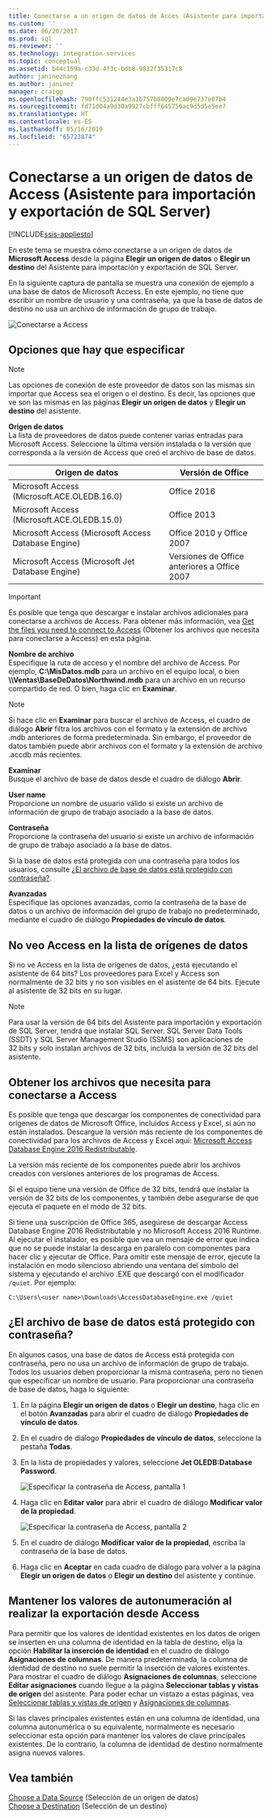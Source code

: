 ```yaml
---
title: Conectarse a un origen de datos de Acces (Asistente para importación y exportación de SQL Server) | Microsoft Docs
ms.custom: ''
ms.date: 06/20/2017
ms.prod: sql
ms.reviewer: ''
ms.technology: integration-services
ms.topic: conceptual
ms.assetid: b44c159a-c33d-4f3c-bdb8-9832f35317c8
author: janinezhang
ms.author: janinez
manager: craigg
ms.openlocfilehash: 790ffc531244e3a1b757b8809e7ca09e737e87b4
ms.sourcegitcommit: fd71d04a9d30a9927cbfff645750ac9d5d5e5ee7
ms.translationtype: HT
ms.contentlocale: es-ES
ms.lasthandoff: 05/16/2019
ms.locfileid: "65723874"
---
```

# <a name="connect-to-an-access-data-source-sql-server-import-and-export-wizard"></a>Conectarse a un origen de datos de Access (Asistente para importación y exportación de SQL Server)

[!INCLUDE[ssis-appliesto](../../includes/ssis-appliesto-ssvrpluslinux-asdb-asdw-xxx.md)]


En este tema se muestra cómo conectarse a un origen de datos de **Microsoft Access** desde la página **Elegir un origen de datos** o **Elegir un destino** del Asistente para importación y exportación de SQL Server.

En la siguiente captura de pantalla se muestra una conexión de ejemplo a una base de datos de Microsoft Access. En este ejemplo, no tiene que escribir un nombre de usuario y una contraseña, ya que la base de datos de destino no usa un archivo de información de grupo de trabajo.

![Conectarse a Access](../../integration-services/import-export-data/media/connect-to-access.jpg)

## <a name="options-to-specify"></a>Opciones que hay que especificar

> [!NOTE]
> Las opciones de conexión de este proveedor de datos son las mismas sin importar que Access sea el origen o el destino. Es decir, las opciones que ve son las mismas en las páginas **Elegir un origen de datos** y **Elegir un destino** del asistente.

**Origen de datos**  
La lista de proveedores de datos puede contener varias entradas para Microsoft Access. Seleccione la última versión instalada o la versión que corresponda a la versión de Access que creó el archivo de base de datos.

|Origen de datos|Versión de Office|
|-------|-------|
|Microsoft Access (Microsoft.ACE.OLEDB.16.0)|Office 2016|
|Microsoft Access (Microsoft.ACE.OLEDB.15.0)|Office 2013|
|Microsoft Access (Microsoft Access Database Engine)|Office 2010 y Office 2007|
|Microsoft Access (Microsoft Jet Database Engine)|Versiones de Office anteriores a Office 2007|

> [!IMPORTANT]
> Es posible que tenga que descargar e instalar archivos adicionales para conectarse a archivos de Access. Para obtener más información, vea [Get the files you need to connect to Access](#officeDownloads) (Obtener los archivos que necesita para conectarse a Access) en esta página.

 **Nombre de archivo**  
Especifique la ruta de acceso y el nombre del archivo de Access. Por ejemplo, **C:\\MisDatos.mdb** para un archivo en el equipo local, o bien **\\\\Ventas\\BaseDeDatos\\Northwind.mdb** para un archivo en un recurso compartido de red. O bien, haga clic en **Examinar**. 

> [!NOTE]
> Si hace clic en **Examinar** para buscar el archivo de Access, el cuadro de diálogo **Abrir** filtra los archivos con el formato y la extensión de archivo .mdb anteriores de forma predeterminada. Sin embargo, el proveedor de datos también puede abrir archivos con el formato y la extensión de archivo .accdb más recientes.
  
 **Examinar**  
 Busque el archivo de base de datos desde el cuadro de diálogo **Abrir**.  
  
 **User name**  
Proporcione un nombre de usuario válido si existe un archivo de información de grupo de trabajo asociado a la base de datos.  
  
 **Contraseña**  
Proporcione la contraseña del usuario si existe un archivo de información de grupo de trabajo asociado a la base de datos.
 
Si la base de datos está protegida con una contraseña para todos los usuarios, consulte [¿El archivo de base de datos está protegido con contraseña?](#database_password).
  
 **Avanzadas**  
Especifique las opciones avanzadas, como la contraseña de la base de datos o un archivo de información del grupo de trabajo no predeterminado, mediante el cuadro de diálogo **Propiedades de vínculo de datos**.  

## <a name="i-dont-see-access-in-the-list-of-data-sources"></a>No veo Access en la lista de orígenes de datos
Si no ve Access en la lista de orígenes de datos, ¿está ejecutando el asistente de 64 bits? Los proveedores para Excel y Access son normalmente de 32 bits y no son visibles en el asistente de 64 bits. Ejecute al asistente de 32 bits en su lugar.

> [!NOTE]
> Para usar la versión de 64 bits del Asistente para importación y exportación de SQL Server, tendrá que instalar SQL Server. SQL Server Data Tools (SSDT) y SQL Server Management Studio (SSMS) son aplicaciones de 32 bits y solo instalan archivos de 32 bits, incluida la versión de 32 bits del asistente.

## <a name="officeDownloads"></a>Obtener los archivos que necesita para conectarse a Access  
Es posible que tenga que descargar los componentes de conectividad para orígenes de datos de Microsoft Office, incluidos Access y Excel, si aún no están instalados. Descargue la versión más reciente de los componentes de conectividad para los archivos de Access y Excel aquí: [Microsoft Access Database Engine 2016 Redistributable](https://www.microsoft.com/download/details.aspx?id=54920).
  
La versión más reciente de los componentes puede abrir los archivos creados con versiones anteriores de los programas de Access.

Si el equipo tiene una versión de Office de 32 bits, tendrá que instalar la versión de 32 bits de los componentes, y también debe asegurarse de que ejecuta el paquete en el modo de 32 bits.

Si tiene una suscripción de Office 365, asegúrese de descargar Access Database Engine 2016 Redistributable y no Microsoft Access 2016 Runtime. Al ejecutar el instalador, es posible que vea un mensaje de error que indica que no se puede instalar la descarga en paralelo con componentes para hacer clic y ejecutar de Office. Para omitir este mensaje de error, ejecute la instalación en modo silencioso abriendo una ventana del símbolo del sistema y ejecutando el archivo .EXE que descargó con el modificador `/quiet`. Por ejemplo:

`C:\Users\<user name>\Downloads\AccessDatabaseEngine.exe /quiet`

## <a name="database_password"></a> ¿El archivo de base de datos está protegido con contraseña?
En algunos casos, una base de datos de Access está protegida con contraseña, pero no usa un archivo de información de grupo de trabajo. Todos los usuarios deben proporcionar la misma contraseña, pero no tienen que especificar un nombre de usuario. Para proporcionar una contraseña de base de datos, haga lo siguiente:

1.  En la página **Elegir un origen de datos** o **Elegir un destino**, haga clic en el botón **Avanzadas** para abrir el cuadro de diálogo **Propiedades de vínculo de datos**.  
2.  En el cuadro de diálogo **Propiedades de vínculo de datos**, seleccione la pestaña **Todas**.  
3.  En la lista de propiedades y valores, seleccione **Jet OLEDB:Database Password**.   
    
    ![Especificar la contraseña de Access, pantalla 1](../../integration-services/import-export-data/media/specify-access-password-screen-1.jpg) 
4.  Haga clic en **Editar valor** para abrir el cuadro de diálogo **Modificar valor de la propiedad**.  
    
    ![Especificar la contraseña de Access, pantalla 2](../../integration-services/import-export-data/media/specify-access-password-screen-2.jpg)
5.  En el cuadro de diálogo **Modificar valor de la propiedad**, escriba la contraseña de la base de datos.
6.  Haga clic en **Aceptar** en cada cuadro de diálogo para volver a la página **Elegir un origen de datos** o **Elegir un destino** del asistente y continúe.

## <a name="keep-your-autonumber-values-when-you-export-from-access"></a>Mantener los valores de autonumeración al realizar la exportación desde Access
Para permitir que los valores de identidad existentes en los datos de origen se inserten en una columna de identidad en la tabla de destino, elija la opción **Habilitar la inserción de identidad** en el cuadro de diálogo **Asignaciones de columnas**. De manera predeterminada, la columna de identidad de destino no suele permitir la inserción de valores existentes. Para mostrar el cuadro de diálogo **Asignaciones de columnas**, seleccione **Editar asignaciones** cuando llegue a la página **Seleccionar tablas y vistas de origen** del asistente. Para poder echar un vistazo a estas páginas, vea [Seleccionar tablas y vistas de origen](../../integration-services/import-export-data/select-source-tables-and-views-sql-server-import-and-export-wizard.md) y [Asignaciones de columnas](../../integration-services/import-export-data/column-mappings-sql-server-import-and-export-wizard.md).

Si las claves principales existentes están en una columna de identidad, una columna autonumérica o su equivalente, normalmente es necesario seleccionar esta opción para mantener los valores de clave principales existentes. De lo contrario, la columna de identidad de destino normalmente asigna nuevos valores.

## <a name="see-also"></a>Vea también
[Choose a Data Source](../../integration-services/import-export-data/choose-a-data-source-sql-server-import-and-export-wizard.md) (Selección de un origen de datos)  
[Choose a Destination](../../integration-services/import-export-data/choose-a-destination-sql-server-import-and-export-wizard.md) (Selección de un destino)


